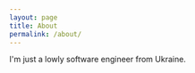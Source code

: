 ```yaml
---
layout: page
title: About
permalink: /about/
---
```


I'm just a lowly software engineer from Ukraine.
